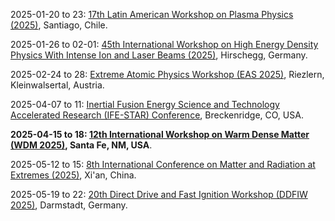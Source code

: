 2025-01-20 to 23: [17th Latin American Workshop on Plasma Physics (2025)](http://fis.puc.cl/~lawpp/ "This workshop covers plasma physics with a focus on Latin American research. Topics include magnetic confinement fusion, plasma astrophysics, laser-plasma interactions, and dusty plasmas. It addresses theoretical models, experimental diagnostics, and computational simulations, fostering collaboration on plasma applications in energy, space science, and materials processing."), Santiago, Chile.

2025-01-26 to 02-01: [45th International Workshop on High Energy Density Physics With Intense Ion and Laser Beams (2025)](https://indico.gsi.de/event/19829/ "This workshop explores high energy density physics using intense ion and laser beams. Topics include inertial confinement fusion, laser-plasma interactions, and warm dense matter. It covers experimental techniques, theoretical modeling, and applications in astrophysics and fusion energy, focusing on extreme states of matter under high-energy conditions."), Hirschegg, Germany.

2025-02-24 to 28: [Extreme Atomic Physics Workshop (EAS 2025)](https://pks.mpg.de/~eas/ "EAS 2025 focuses on extreme atomic physics, exploring atoms in intense laser fields and high-energy environments. Topics include strong-field ionization, attosecond dynamics, and relativistic effects. It addresses applications in plasma physics, X-ray generation, and quantum electrodynamics, bridging theory and experiment."), Riezlern, Kleinwalsertal, Austria.

2025-04-07 to 11: [Inertial Fusion Energy Science and Technology Accelerated Research (IFE-STAR) Conference](https://events.bizzabo.com/IFESTAR "IFE-STAR focuses on inertial fusion energy, covering laser-driven fusion, plasma instabilities, and target design. Topics include high-energy-density physics, implosion dynamics, and fusion yield optimization, emphasizing advancements toward practical inertial fusion energy systems."), Breckenridge, CO, USA.

**2025-04-15 to 18: [12th International Workshop on Warm Dense Matter (WDM 2025)](https://sandia.gov/wdm/ "WDM 2025 explores warm dense matter, focusing on high-pressure plasmas and equation-of-state modeling. Topics include laser-driven experiments, plasma thermodynamics, and computational simulations, with applications in planetary science, inertial fusion, and astrophysics, emphasizing extreme matter states."), Santa Fe, NM, USA**.

2025-05-12 to 15: [8th International Conference on Matter and Radiation at Extremes (2025)](http://icmre2025.mre.org.cn/en-us/ "This conference focuses on matter and radiation at extremes, covering high-energy-density physics, laser-plasma interactions, and relativistic plasmas. Topics include inertial confinement fusion, astrophysical plasmas, and extreme material states, emphasizing experimental and computational advancements."), Xi'an, China.

2025-05-19 to 22: [20th Direct Drive and Fast Ignition Workshop (DDFIW 2025)](https://indico.gsi.de/event/21177/ "DDFIW 2025 explores direct drive and fast ignition in inertial fusion, focusing on laser-plasma interactions and high-energy-density physics. Topics include implosion dynamics, ignition schemes, and computational modeling, with applications in fusion energy, emphasizing experimental and theoretical advancements."), Darmstadt, Germany.


